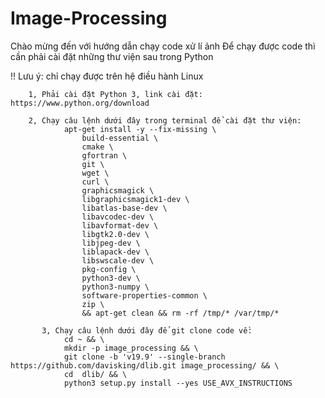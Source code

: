 # Image-Processing
Chào mừng đến với hướng dẫn chạy code xử lí ảnh 
Để chạy được code thì cần phải cài đặt những thư viện sau trong Python 

!! Lưu ý: chỉ chạy được trên hệ điều hành Linux

        1, Phải cài đặt Python 3, link cài đặt: https://www.python.org/download

        2, Chạy câu lệnh dưới đây trong terminal để cài đặt thư viện: 
                apt-get install -y --fix-missing \
                    build-essential \
                    cmake \
                    gfortran \
                    git \
                    wget \
                    curl \
                    graphicsmagick \
                    libgraphicsmagick1-dev \
                    libatlas-base-dev \
                    libavcodec-dev \
                    libavformat-dev \
                    libgtk2.0-dev \
                    libjpeg-dev \
                    liblapack-dev \
                    libswscale-dev \
                    pkg-config \
                    python3-dev \
                    python3-numpy \
                    software-properties-common \
                    zip \
                    && apt-get clean && rm -rf /tmp/* /var/tmp/*
    
           3, Chạy câu lệnh dưới đây để git clone code về:
                cd ~ && \
                mkdir -p image_processing && \
                git clone -b 'v19.9' --single-branch https://github.com/davisking/dlib.git image_processing/ && \
                cd  dlib/ && \
                python3 setup.py install --yes USE_AVX_INSTRUCTIONS
